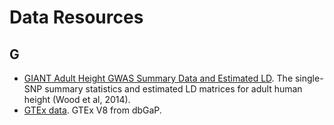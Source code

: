 # Data Resources

## G
* [GIANT Adult Height GWAS Summary Data and Estimated LD](https://xinhe-lab.github.io/lab-wiki/project_resource/data/GIANT_Height_GWAS.md). The single-SNP summary statistics and estimated LD matrices for adult human height (Wood et al, 2014).
* [GTEx data](https://xinhe-lab.github.io/lab-wiki/project_resource/data/GTEx.md). GTEx V8 from dbGaP.
